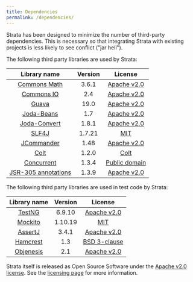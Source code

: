 ```yaml
---
title: Dependencies
permalink: /dependencies/
---
```


Strata has been designed to minimize the number of third-party dependencies.
This is necessary so that integrating Strata with existing projects is less likely to see conflict ("jar hell").

The following third party libraries are used by Strata:

| Library name          | Version | License                                                                     |
|:---------------------:|:-------:|:--------------------------------------------------------------:|
| [Commons Math](http://commons.apache.org/math/)             | 3.6.1   | [Apache v2.0](http://www.apache.org/licenses/LICENSE-2.0.html) |
| [Commons IO](http://commons.apache.org/io/)                 | 2.4     | [Apache v2.0](http://www.apache.org/licenses/LICENSE-2.0.html) |
| [Guava](https://github.com/google/guava)                    | 19.0    | [Apache v2.0](http://www.apache.org/licenses/LICENSE-2.0.html) |
| [Joda-Beans](http://www.joda.org/joda-beans/)               | 1.7     | [Apache v2.0](http://www.apache.org/licenses/LICENSE-2.0.html) |
| [Joda-Convert](http://www.joda.org/joda-convert/)           | 1.8.1   | [Apache v2.0](http://www.apache.org/licenses/LICENSE-2.0.html) |
| [SLF4J](http://slf4j.org/)                                  | 1.7.21  | [MIT](http://www.opensource.org/licenses/mit-license.php) |
| [JCommander](http://jcommander.org/)                        | 1.48    | [Apache v2.0](http://www.apache.org/licenses/LICENSE-2.0.html) |
| [Colt](https://dst.lbl.gov/ACSSoftware/colt/)               | 1.2.0   | [Colt](https://dst.lbl.gov/ACSSoftware/colt/license.html) |
| [Concurrent](http://bit.ly/1PtgfMu)                         | 1.3.4   | [Public domain](https://dst.lbl.gov/ACSSoftware/colt/licenses/concurrent.LICENSE.txt) |
| [JSR-305 annotations](https://jcp.org/en/jsr/detail?id=305) | 1.3.9   | [Apache v2.0](http://www.apache.org/licenses/LICENSE-2.0.html) |

The following third party libraries are used in test code by Strata:

| Library name          | Version | License                                                                     |
|:---------------------:|:-------:|:--------------------------------------------------------------:|
| [TestNG](http://testng.org)                           | 6.9.10  | [Apache v2.0](http://www.apache.org/licenses/LICENSE-2.0.html) |
| [Mockito](http://mockito.org/)                        | 1.10.19 | [MIT](https://github.com/mockito/mockito/blob/master/LICENSE) |
| [AssertJ](http://joel-costigliola.github.io/assertj/) | 3.4.1   | [Apache v2.0](http://www.apache.org/licenses/LICENSE-2.0.html) |
| [Hamcrest](http://hamcrest.org/)                      | 1.3     | [BSD 3-clause](https://opensource.org/licenses/BSD-3-Clause) |
| [Objenesis](http://objenesis.org/)                    | 2.1     | [Apache v2.0](http://www.apache.org/licenses/LICENSE-2.0.html) |

Strata itself is released as Open Source Software under the [Apache v2.0 license](http://www.apache.org/licenses/LICENSE-2.0.html).
See the [licensing page]({{site.baseurl}}/licensing) for more information.
